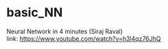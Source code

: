 # basic_NN
Neural Network in 4 minutes (Siraj Raval)  
link: https://www.youtube.com/watch?v=h3l4qz76JhQ    
